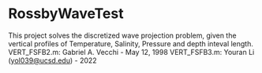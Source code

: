 # RossbyWaveTest
This project solves the discretized wave projection problem, given the vertical profiles of Temperature, Salinity, Pressure and depth inteval length.
VERT_FSFB2.m: Gabriel A. Vecchi - May 12, 1998
VERT_FSFB3.m: Youran Li (yol039@ucsd.edu) - 2022
